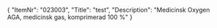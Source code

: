 {
  "ItemNr": "023003",
  "Title": "test",
  "Description": "Medicinsk Oxygen AGA, medicinsk gas, komprimerad 100 %"
}